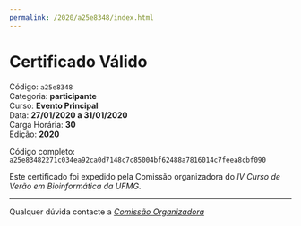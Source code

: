 ```yaml
---
permalink: /2020/a25e8348/index.html
---
```


# Certificado Válido

Código: `a25e8348`<br>
Categoria: **participante**<br>
Curso: **Evento Principal**<br>
Data: **27/01/2020 a 31/01/2020**<br>
Carga Horária: **30**<br>
Edição: **2020**<br>


Código completo: `a25e83482271c034ea92ca0d7148c7c85004bf62488a7816014c7feea8cbf090`


Este certificado foi expedido pela Comissão organizadora do *IV Curso de Verão em Bioinformática da UFMG*.

----

Qualquer dúvida contacte a [_Comissão Organizadora_](<mailto:cursobioinfoufmg@gmail.com$subject=[Certificados]>)

